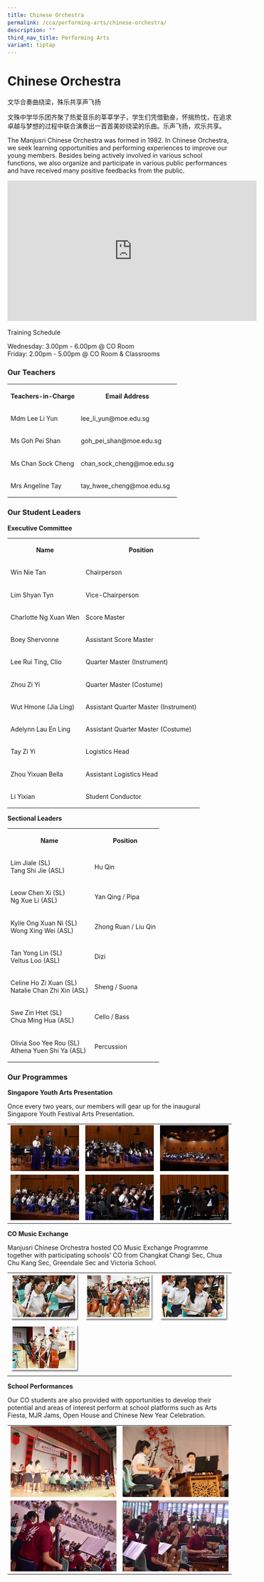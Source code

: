 ```yaml
---
title: Chinese Orchestra
permalink: /cca/performing-arts/chinese-orchestra/
description: ""
third_nav_title: Performing Arts
variant: tiptap
---
```

<h1><strong>Chinese Orchestra</strong></h1>
<p>文华合奏曲绕梁，殊乐共享声飞扬&nbsp;</p>
<p>文殊中学华乐团齐聚了热爱音乐的莘莘学子，学生们凭借勤奋，怀揣热忱，在追求卓越与梦想的过程中联合演奏出一首首美妙绕梁的乐曲。乐声飞扬，欢乐共享。</p>
<p>The Manjusri Chinese Orchestra was formed in 1982. In Chinese Orchestra,
we seek learning opportunities and performing experiences to improve our
young members. Besides being actively involved in various school functions,
we also organize and participate in various public performances and have
received many positive feedbacks from the public.</p>
<div class="iframe-wrapper">
<iframe height="315" width="560" allowfullscreen="true" frameborder="0" src="https://www.youtube.com/embed/vIJ8jiSN7sg"></iframe>
</div>
<p>Training Schedule</p>
<p>Wednesday: 3.00pm - 6.00pm @ CO Room
<br>Friday: 2.00pm - 5.00pm @ CO Room &amp; Classrooms</p>
<h3><strong>Our Teachers</strong></h3>
<table style="minWidth: 50px">
<colgroup>
<col>
<col>
</colgroup>
<tbody>
<tr>
<th rowspan="1" colspan="1">
<p>Teachers-in-Charge</p>
</th>
<th rowspan="1" colspan="1">
<p>Email Address</p>
</th>
</tr>
<tr>
<td rowspan="1" colspan="1">
<p>Mdm Lee Li Yun</p>
</td>
<td rowspan="1" colspan="1">
<p>lee_li_yun@moe.edu.sg</p>
</td>
</tr>
<tr>
<td rowspan="1" colspan="1">
<p>Ms Goh Pei Shan</p>
</td>
<td rowspan="1" colspan="1">
<p>goh_pei_shan@moe.edu.sg</p>
</td>
</tr>
<tr>
<td rowspan="1" colspan="1">
<p>Ms Chan Sock Cheng</p>
</td>
<td rowspan="1" colspan="1">
<p>chan_sock_cheng@moe.edu.sg</p>
</td>
</tr>
<tr>
<td rowspan="1" colspan="1">
<p>Mrs Angeline Tay</p>
</td>
<td rowspan="1" colspan="1">
<p>tay_hwee_cheng@moe.edu.sg</p>
</td>
</tr>
</tbody>
</table>
<h3><strong>Our Student Leaders</strong></h3>
<p><strong>Executive Committee</strong>
</p>
<table style="minWidth: 50px">
<colgroup>
<col>
<col>
</colgroup>
<tbody>
<tr>
<th rowspan="1" colspan="1">
<p>Name</p>
</th>
<th rowspan="1" colspan="1">
<p>Position</p>
</th>
</tr>
<tr>
<td rowspan="1" colspan="1">
<p>Win Nie Tan</p>
</td>
<td rowspan="1" colspan="1">
<p>Chairperson</p>
</td>
</tr>
<tr>
<td rowspan="1" colspan="1">
<p>Lim Shyan Tyn</p>
</td>
<td rowspan="1" colspan="1">
<p>Vice-Chairperson</p>
</td>
</tr>
<tr>
<td rowspan="1" colspan="1">
<p>Charlotte Ng Xuan Wen</p>
</td>
<td rowspan="1" colspan="1">
<p>Score Master</p>
</td>
</tr>
<tr>
<td rowspan="1" colspan="1">
<p>Boey Shervonne</p>
</td>
<td rowspan="1" colspan="1">
<p>Assistant Score Master</p>
</td>
</tr>
<tr>
<td rowspan="1" colspan="1">
<p>Lee Rui Ting, Clio</p>
</td>
<td rowspan="1" colspan="1">
<p>Quarter Master (Instrument)</p>
</td>
</tr>
<tr>
<td rowspan="1" colspan="1">
<p>Zhou Zi Yi
<br>
</p>
</td>
<td rowspan="1" colspan="1">
<p>Quarter Master (Costume)</p>
</td>
</tr>
<tr>
<td rowspan="1" colspan="1">
<p>Wut Hmone (Jia Ling)
<br>
</p>
</td>
<td rowspan="1" colspan="1">
<p>Assistant Quarter Master (Instrument)</p>
</td>
</tr>
<tr>
<td rowspan="1" colspan="1">
<p>Adelynn Lau En Ling
<br>
</p>
</td>
<td rowspan="1" colspan="1">
<p>Assistant Quarter Master (Costume)</p>
</td>
</tr>
<tr>
<td rowspan="1" colspan="1">
<p>Tay Zi Yi
<br>
</p>
</td>
<td rowspan="1" colspan="1">
<p>Logistics Head</p>
</td>
</tr>
<tr>
<td rowspan="1" colspan="1">
<p>Zhou Yixuan Bella
<br>
</p>
</td>
<td rowspan="1" colspan="1">
<p>Assistant Logistics Head</p>
</td>
</tr>
<tr>
<td rowspan="1" colspan="1">
<p>Li Yixian</p>
</td>
<td rowspan="1" colspan="1">
<p>Student Conductor</p>
</td>
</tr>
</tbody>
</table>
<p><strong>Sectional Leaders</strong>
</p>
<table style="minWidth: 50px">
<colgroup>
<col>
<col>
</colgroup>
<tbody>
<tr>
<th rowspan="1" colspan="1">
<p>Name</p>
</th>
<th rowspan="1" colspan="1">
<p>Position</p>
</th>
</tr>
<tr>
<td rowspan="1" colspan="1">
<p>Lim Jiale (SL)
<br>Tang Shi Jie (ASL)</p>
</td>
<td rowspan="1" colspan="1">
<p>Hu Qin</p>
</td>
</tr>
<tr>
<td rowspan="1" colspan="1">
<p>Leow Chen Xi (SL)
<br>Ng Xue Li (ASL)</p>
</td>
<td rowspan="1" colspan="1">
<p>Yan Qing / Pipa</p>
</td>
</tr>
<tr>
<td rowspan="1" colspan="1">
<p>Kylie Ong Xuan Ni (SL)
<br>Wong Xing Wei (ASL)</p>
</td>
<td rowspan="1" colspan="1">
<p>Zhong Ruan / Liu Qin</p>
</td>
</tr>
<tr>
<td rowspan="1" colspan="1">
<p>Tan Yong Lin (SL)
<br>Veltus Loo (ASL)</p>
</td>
<td rowspan="1" colspan="1">
<p>Dizi</p>
</td>
</tr>
<tr>
<td rowspan="1" colspan="1">
<p>Celine Ho Zi Xuan (SL)
<br>Natalie Chan Zhi Xin (ASL)</p>
</td>
<td rowspan="1" colspan="1">
<p>Sheng / Suona</p>
</td>
</tr>
<tr>
<td rowspan="1" colspan="1">
<p>Swe Zin Htet (SL)
<br>Chua Ming Hua (ASL)</p>
</td>
<td rowspan="1" colspan="1">
<p>Cello / Bass</p>
</td>
</tr>
<tr>
<td rowspan="1" colspan="1">
<p>Olivia Soo Yee Rou (SL)
<br>Athena Yuen Shi Ya (ASL)</p>
</td>
<td rowspan="1" colspan="1">
<p>Percussion</p>
</td>
</tr>
</tbody>
</table>
<h3><strong>Our Programmes</strong></h3>
<p><strong>Singapore Youth Arts Presentation</strong>
</p>
<p>Once every two years, our members will gear up for the inaugural Singapore
Youth Festival Arts Presentation.</p>
<table style="minWidth: 75px">
<colgroup>
<col>
<col>
<col>
</colgroup>
<tbody>
<tr>
<td rowspan="1" colspan="1">
<div class="isomer-image-wrapper">
<img style="width: 100%" height="auto" width="100%" alt="" src="/images/Cca/Chinese%20Orchestra/SYF%201.jpg">
</div>
</td>
<td rowspan="1" colspan="1">
<div class="isomer-image-wrapper">
<img style="width: 100%" height="auto" width="100%" alt="" src="/images/Cca/Chinese%20Orchestra/SYF%202.jpg">
</div>
</td>
<td rowspan="1" colspan="1">
<div class="isomer-image-wrapper">
<img style="width: 100%" height="auto" width="100%" alt="" src="/images/Cca/Chinese%20Orchestra/SYF3.jpg">
</div>
</td>
</tr>
<tr>
<td rowspan="1" colspan="1">
<div class="isomer-image-wrapper">
<img style="width: 100%" height="auto" width="100%" alt="" src="/images/Cca/Chinese%20Orchestra/SYF4.jpg">
</div>
</td>
<td rowspan="1" colspan="1">
<div class="isomer-image-wrapper">
<img style="width: 100%" height="auto" width="100%" alt="" src="/images/Cca/Chinese%20Orchestra/SYF%205.jpg">
</div>
</td>
<td rowspan="1" colspan="1">
<div class="isomer-image-wrapper">
<img style="width: 100%" height="auto" width="100%" alt="" src="/images/Cca/Chinese%20Orchestra/SYF6.jpg">
</div>
</td>
</tr>
</tbody>
</table>
<p><strong>CO Music Exchange</strong>
</p>
<p>Manjusri Chinese Orchestra hosted CO Music Exchange Programme together
with participating schools’ CO from Changkat Changi Sec, Chua Chu Kang
Sec, Greendale Sec and Victoria School.</p>
<table style="minWidth: 75px">
<colgroup>
<col>
<col>
<col>
</colgroup>
<tbody>
<tr>
<td rowspan="1" colspan="1">
<div class="isomer-image-wrapper">
<img style="width: 100%" height="auto" width="100%" alt="" src="/images/Cca/Chinese%20Orchestra/co05.png">
</div>
</td>
<td rowspan="1" colspan="1">
<div class="isomer-image-wrapper">
<img style="width: 100%" height="auto" width="100%" alt="" src="/images/Cca/Chinese%20Orchestra/co06.png">
</div>
</td>
<td rowspan="1" colspan="1">
<div class="isomer-image-wrapper">
<img style="width: 100%" height="auto" width="100%" alt="" src="/images/Cca/Chinese%20Orchestra/co07.png">
</div>
</td>
</tr>
<tr>
<td rowspan="1" colspan="1">
<div class="isomer-image-wrapper">
<img style="width: 100%" height="auto" width="100%" alt="" src="/images/Cca/Chinese%20Orchestra/co08.png">
</div>
</td>
<td rowspan="1" colspan="1">
<p></p>
</td>
<td rowspan="1" colspan="1">
<p></p>
</td>
</tr>
</tbody>
</table>
<p><strong>School Performances</strong>
</p>
<p>Our CO students are also provided with opportunities to develop their
potential and areas of interest perform at school platforms such as Arts
Fiesta, MJR Jams, Open House and Chinese New Year Celebration.</p>
<table style="minWidth: 50px">
<colgroup>
<col>
<col>
</colgroup>
<tbody>
<tr>
<td rowspan="1" colspan="1">
<div class="isomer-image-wrapper">
<img style="width: 100%" height="auto" width="100%" alt="" src="/images/Cca/Chinese%20Orchestra/School%20Performances%202.jpg">
</div>
</td>
<td rowspan="1" colspan="1">
<div class="isomer-image-wrapper">
<img style="width: 100%" height="auto" width="100%" alt="" src="/images/Cca/Chinese%20Orchestra/School%20Performances%203.jpg">
</div>
</td>
</tr>
<tr>
<td rowspan="1" colspan="1">
<div class="isomer-image-wrapper">
<img style="width: 100%" height="auto" width="100%" alt="" src="/images/Cca/Chinese%20Orchestra/School%20Performances%205.jpg">
</div>
</td>
<td rowspan="1" colspan="1">
<div class="isomer-image-wrapper">
<img style="width: 100%" height="auto" width="100%" alt="" src="/images/Cca/Chinese%20Orchestra/School%20Performances%206.jpg">
</div>
</td>
</tr>
</tbody>
</table>
<p></p>
